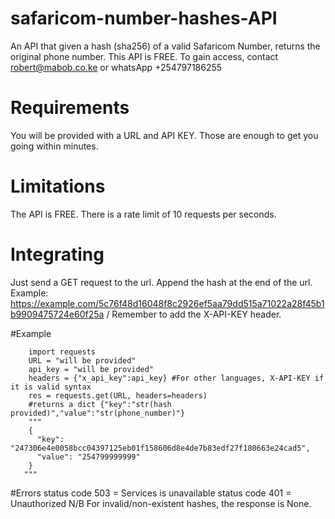 # safaricom-number-hashes-API
An API that given a hash (sha256) of a valid Safaricom Number, returns the original phone number. This API is FREE. To gain access, contact robert@mabob.co.ke or whatsApp +254797186255
# Requirements
You will be provided with a URL and API KEY. Those are enough to get you going within minutes.
# Limitations
The API is FREE. There is a rate limit of 10 requests per seconds.
# Integrating
Just send a GET request to the url. Append the hash at the end of the url. Example: https://example.com/5c76f48d16048f8c2926ef5aa79dd515a71022a28f45b1b9909475724e60f25a /
Remember to add the X-API-KEY header.

#Example
```
    import requests
    URL = "will be provided"
    api_key = "will be provided"
    headers = {"x_api_key":api_key} #For other languages, X-API-KEY if it is valid syntax
    res = requests.get(URL, headers=headers)
    #returns a dict {"key":"str(hash provided)","value":"str(phone_number)"}
    """
    {
      "key": "247306e4e0058bcc04397125eb01f158606d8e4de7b83edf27f180663e24cad5",
      "value": "254799999999"
    }
   """
```
#Errors
status code 503 = Services is unavailable
status code 401 = Unauthorized
N/B For invalid/non-existent hashes, the response is None.

